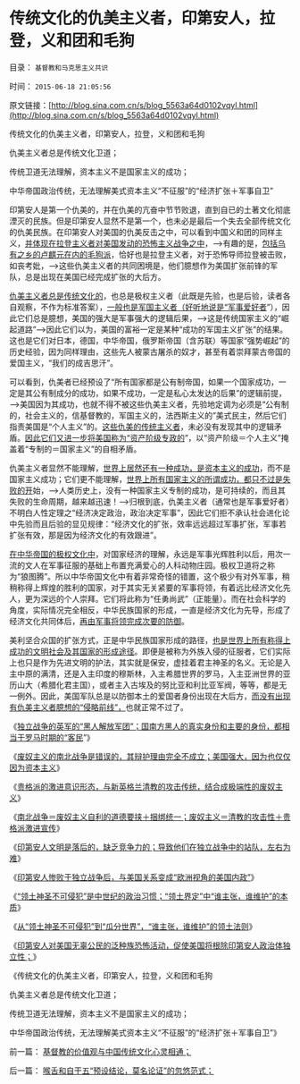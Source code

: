 # 传统文化的仇美主义者，印第安人，拉登，义和团和毛狗

目录： `基督教和马克思主义共识` 

时间： `2015-06-18 21:05:56` 

原文链接：[http://blog.sina.com.cn/s/blog_5563a64d0102vqyl.html](http://blog.sina.com.cn/s/blog_5563a64d0102vqyl.html)

传统文化的仇美主义者，印第安人，拉登，义和团和毛狗

仇美主义者总是传统文化卫道；

传统卫道无法理解，资本主义不是国家主义的成功；

中华帝国政治传统，无法理解美式资本主义“不征服”的“经济扩张＋军事自卫”

印第安人是第一个仇美的，并在仇美的亢奋中节节败退，直到自已的土著文化彻底湮灭的民族。但是印第安人显然不是第一个，也未必是最后一个失去全部传统文化的仇美民族。在印第安人对美国的仇美反击之中，可以看到中国义和团的同样主义，[并体现在拉登主义者对美国发动的恐怖主义战争之中](../../../2009/7/3/美国的人权民主是怎么惹来了本拉登老师的恐怖战争.md)，——>有趣的是，[包括乌有之乡的卢麒元在内的毛狗派](http://blog.sina.com.cn/s/blog_cc521dde0102vebl.html)，恰好也是拉登主义者，对于恐怖导师拉登被击败，如丧考妣，——>这些仇美主义者的共同困境是，他们臆想作为美国扩张前锋的军队，总是出现在美国已经完成扩张的大后方。

[仇美主义者总是传统文化的](../../../2009/7/6/印第安传统文化在文明冲突中的节节抵抗中败退.md)，也总是极权主义者（此既是先验，也是后验，读者各自观察，不作为标准答案），[一般也是军国主义者（好听地说是“军事爱好者](../../../2011/1/9/“好战而不能战”的“傻逼霸权主义”.md)”），因此它们总是臆想，美国的强大是军事强大的逻辑后果，——>这是传统国家主义的“崛起道路”——>因此它们以为，美国的富裕一定是某种“成功的军国主义扩张”的结果。这也是它们对日本，德国，中华帝国，俄罗斯帝国（含苏联）等国家“强势崛起”的历史经验，因为同样理由，这些先人被蒙古屠杀的奴才，甚至有着崇拜蒙古帝国的爱国主义，“我们的成吉思汗”。

可以看到，仇美者已经预设了“所有国家都是公有制帝国，如果一个国家成功，一定是其公有制成分的成功，如果不成功，一定是私心太发达的后果”的逻辑前提，——>美国因为其成功，也就不得不被这些仇美主义者，先验地定调为必须是“公有制的，社会主义的，信基督教的，军国主义的，法西斯主义的”美式民主，然后它们指责美国是“个人主义”的。[这些仇美的传统主义者](../../../2013/11/13/为童言无忌道歉鸟，美国人就以为没事啦吗？.md)，未必没有发现其中的逻辑矛盾。[因此它们又进一步将美国称为“资产阶级专政的](../../../2014/1/25/侵略的定义，有对外的侵略，更有对内的侵略.md)”，以“资产阶级＝个人主义”掩盖着“专制的＝国家主义”的自相矛盾。

仇美主义者显然不能理解，[世界上居然还有一种成功，是资本主义的成功](../../../2015/5/28/美国普众物质文明的成功，后验了社会进化论的先验.md)，而不是国家主义成功；它们更不能理解，[世界上所有国家主义的所谓成功，都只不过是失败的开](../../../2010/7/4/国家主义没有经济危机，只有生存危机.md)始，——>人类历史上，没有一种国家主义专制的成功，是可持续的，而且其失败的生命周期，越来越迅速！——>归根到底，仇美主义者（通常也是军事爱好者）不明白人性定理之“经济决定政治，政治决定军事”，因此它们拒不承认社会进化论中先验而且后验的显见规律：“经济文化的扩张，效率远远超过军事扩张，军事若扩张有效，那是因为经济文化的有效跟进”。

[在中华帝国的极权文化中](../../../2009/9/30/极左信仰合理化的充分必要条件.md)，对国家经济的理解，永远是军事光辉胜利以后，用次一流的文人在军事征服的基础上布置充满爱心的人科动物庄园。极权卫道将之称为“狼图腾”。所以中华帝国文化中有着非常奇怪的错置，这个极少有对外军事，稍稍称得上辉煌的胜利的国家，对于其实无关紧要的军事将领，有着远比经济文化先人，更为深远的个人崇拜。它们将此称为“任勇尚武”（正能量）。而在社会科学的角度，实际情况完全相反，中华民族国家的形成，一直是经济文化为先导，形成了经济文化共同体后，[再由军事将领完成次要的防御](../../../2010/9/13/中国和美国的软实力巨大差距在那里？.md)。

美利坚合众国的扩张方式，正是中华民族国家形成的路径，[也是世界上所有称得上成功的文明社会及其国家的形成途径](../../../2010/9/13/武力不适于扩张而适于自卫.md)。即便是被称为外族入侵的征服者，它们实际上也只是作为先进文明的护法，其实就是保安，虚挂着君主神圣的名义。无论是入主中原的满清，还是入主印度的穆斯林，入主希腊世界的罗马，入主亚洲世界的亚历山大（希腊化君主国），或者主入古埃及的努比亚和利比亚军阀，等等，都是无一例外。因此，美国军队总是以防御本土的爱国者身份出现在大后方，[而没有出现有仇美主义者臆想的“侵略前线”，](../../../2009/6/13/美帝国主义如果灭亡绝不是中国的福音.md)也就正常不过了。

《[独立战争的英军的“黑人解放军团”；国南方黑人的真实身份和主要的身份，都相当于罗马时期的“客民](../../../2015/5/14/独立战争英军和南北战争北军中的“黑人解放军团”；.md)”》

《[废奴主义的南北战争是错误的，其辩护理由完全不成立；美国强大，因为也仅仅因为资本主义](../../../2015/5/15/美国强大，因为也仅仅因为资本主义；.md)》

《[贵格派的激进意识形态，与新英格兰清教的攻击传统，结合成极端性的废奴主义](../../../2015/5/16/废奴主义＝贵格派的激进＋清教徒的攻击性.md)》

《[南北战争＝废奴主义自利的道德要挟＋捆绑统一；废奴主义＝清教的攻击性＋贵格派激进宣传](../../../2015/5/17/南北战争＝废奴主义自利的道德要挟＋捆绑统一；.md)》

《[印第安人文明是落后的，缺乏竞争力的；导致他们在独立战争中的站队，左右为难](../../../2015/6/7/独立战争的根本目的，就是为了向“印第安人保护区”挺进；.md)》

《[印第安人惨败于独立战争后，与美国关系变成“欧洲视角的美国内政”](../../../2015/6/14/印第安人惨败于独立战争后，与美国关系变成“欧洲视角的美国内政”；.md)》

《[“领土神圣不可侵犯”是中世纪的政治习惯；“领土界定”中“谁主张，谁维护”的本质](../../../2015/6/15/“领土神圣不可侵犯”是中世纪的政治习惯，及其含义.md)》

《[从“领土神圣不可侵犯”到“瓜分世界”，“谁主张，谁维护”的领土法则](../../../2015/6/16/殖民主义瓜分非洲，和八国联军对庚子中国的“不瓜分”.md)》

《[印第安人对美国无辜公民的泛种族恐怖活动，促使美国将根除印第安人政治体独立性；](../../../2015/6/17/美国吞并“印第安人保护区”的幕前幕后及法理.md)》

《传统文化的仇美主义者，印第安人，拉登，义和团和毛狗

仇美主义者总是传统文化卫道；

传统卫道无法理解，资本主义不是国家主义的成功；

中华帝国政治传统，无法理解美式资本主义“不征服”的“经济扩张＋军事自卫”》

前一篇： [基督教的价值观与中国传统文化心灵相通；](../../../2015/7/20/基督教的价值观与中国传统文化心灵相通；.md)

后一篇： [喉舌和自干五“预设结论，莫名论证”的忽悠范式；](../../../2015/6/16/喉舌和自干五“预设结论，莫名论证”的忽悠范式；.md)

